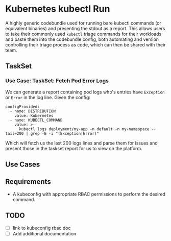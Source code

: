 # Kubernetes kubectl Run
A highly generic codebundle used for running bare kubectl commands (or equivalent binaries) and presenting the stdout as a report. This allows users to take their commonly used `kubectl` triage commands for their workloads and paste them into the codebundle config, both automating and version controlling their triage process as code, which can then be shared with their team.

## TaskSet
### Use Case: TaskSet: Fetch Pod Error Logs
We can generate a report containing pod logs who's entries have `Exception` or `Error` in the log line. Given the config:

```
configProvided:
  - name: DISTRIBUTION
    value: Kubernetes
  - name: KUBECTL_COMMAND
    value: >-
      kubectl logs deployment/my-app -n default -n my-namespace --tail=200 | grep -E -i "(Exception|Error)"
```

Which will fetch us the last 200 logs lines and parse them for issues and present those in the taskset report for us to view on the platform.

## Use Cases

## Requirements
- A kubeconfig with appropriate RBAC permissions to perform the desired command.

## TODO
- [ ] link to kubeconfig rbac doc
- [ ] Add additional documentation